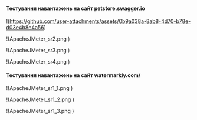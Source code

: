 #### Тестування навантажень на сайт petstore.swagger.io
!(https://github.com/user-attachments/assets/0b9a038a-8ab8-4d70-b78e-d03e4b8e4a56)

!(ApacheJMeter_sr2.png )

!(ApacheJMeter_sr3.png )

!(ApacheJMeter_sr4.png )

#### Тестування навантажень на сайт watermarkly.com/
!(ApacheJMeter_sr1_1.png )

!(ApacheJMeter_sr1_2.png )

!(ApacheJMeter_sr1_3.png )
